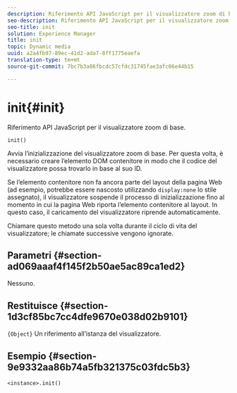 ```yaml
---
description: Riferimento API JavaScript per il visualizzatore zoom di base.
seo-description: Riferimento API JavaScript per il visualizzatore zoom di base.
seo-title: init
solution: Experience Manager
title: init
topic: Dynamic media
uuid: a2a4fb97-89ec-41d2-ada7-8ff1775eaefa
translation-type: tm+mt
source-git-commit: 7bc7b3a86fbcdc57cfdc31745fae3afc06e44b15

---
```



# init{#init}

Riferimento API JavaScript per il visualizzatore zoom di base.

`init()`

Avvia l’inizializzazione del visualizzatore zoom di base. Per questa volta, è necessario creare l’elemento DOM contenitore in modo che il codice del visualizzatore possa trovarlo in base al suo ID.

Se l’elemento contenitore non fa ancora parte del layout della pagina Web (ad esempio, potrebbe essere nascosto utilizzando `display:none` lo stile assegnato), il visualizzatore sospende il processo di inizializzazione fino al momento in cui la pagina Web riporta l’elemento contenitore al layout. In questo caso, il caricamento del visualizzatore riprende automaticamente.

Chiamare questo metodo una sola volta durante il ciclo di vita del visualizzatore; le chiamate successive vengono ignorate.

## Parametri {#section-ad069aaaf4f145f2b50ae5ac89ca1ed2}

Nessuno.

## Restituisce {#section-1d3cf85bc7cc4dfe9670e038d02b9101}

`{Object}` Un riferimento all’istanza del visualizzatore.

## Esempio {#section-9e9332aa86b74a5fb321375c03fdc5b3}

```
<instance>.init()
```

